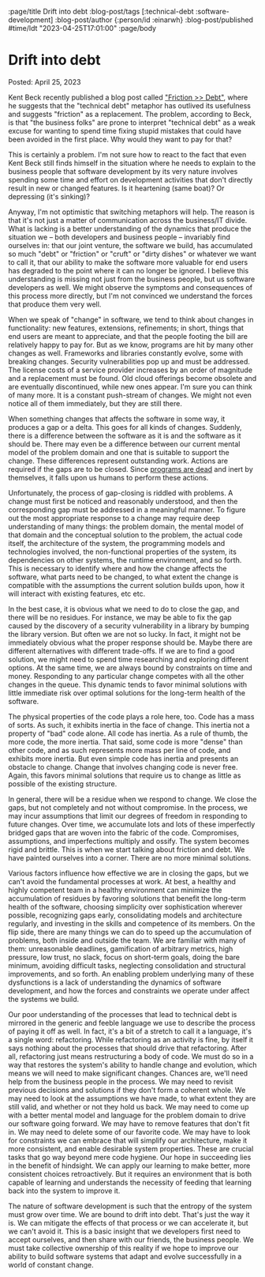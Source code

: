 :page/title Drift into debt
:blog-post/tags [:technical-debt :software-development]
:blog-post/author {:person/id :einarwh}
:blog-post/published #time/ldt "2023-04-25T17:01:00"
:page/body

# Drift into debt

Posted: April 25, 2023

Kent Beck recently published a blog post called ["Friction >> Debt"](https://www.mechanical-orchard.com/post/friction-over-debt), where he suggests that the "technical debt" metaphor has outlived its usefulness and suggests "friction" as a replacement. The problem, according to Beck, is that "the business folks" are prone to interpret "technical debt" as a weak excuse for wanting to spend time fixing stupid mistakes that could have been avoided in the first place. Why would they want to pay for that?

This is certainly a problem. I'm not sure how to react to the fact that even Kent Beck still finds himself in the situation where he needs to explain to the business people that software development by its very nature involves spending some time and effort on development activities that don't directly result in new or changed features. Is it heartening (same boat)? Or depressing (it's sinking)?

Anyway, I'm not optimistic that switching metaphors will help. The reason is that it's not just a matter of communication across the business/IT divide. What is lacking is a better understanding of the dynamics that produce the situation we – both developers and business people – invariably find ourselves in: that our joint venture, the software we build, has accumulated so much "debt" or "friction" or "cruft" or "dirty dishes" or whatever we want to call it, that our ability to make the software more valuable for end users has degraded to the point where it can no longer be ignored. I believe this understanding is missing not just from the business people, but us software developers as well. We might observe the symptoms and consequences of this process more directly, but I'm not convinced we understand the forces that produce them very well.

When we speak of "change" in software, we tend to think about changes in functionality: new features, extensions, refinements; in short, things that end users are meant to appreciate, and that the people footing the bill are relatively happy to pay for. But as we know, programs are hit by many other changes as well. Frameworks and libraries constantly evolve, some with breaking changes. Security vulnerabilities pop up and must be addressed. The license costs of a service provider increases by an order of magnitude and a replacement must be found. Old cloud offerings become obsolete and are eventually discontinued, while new ones appear. I'm sure you can think of many more. It is a constant push-stream of changes. We might not even notice all of them immediately, but they are still there.

When something changes that affects the software in some way, it produces a gap or a delta. This goes for all kinds of changes. Suddenly, there is a difference between the software as it is and the software as it should be. There may even be a difference between our current mental model of the problem domain and one that is suitable to support the change. These differences represent outstanding work. Actions are required if the gaps are to be closed. Since [programs are dead](/blog-posts/dragging-a-dead-priest-programs-and-programmers-in-time/) and inert by themselves, it falls upon us humans to perform these actions.

Unfortunately, the process of gap-closing is riddled with problems. A change must first be noticed and reasonably understood, and then the corresponding gap must be addressed in a meaningful manner. To figure out the most appropriate response to a change may require deep understanding of many things: the problem domain, the mental model of that domain and the conceptual solution to the problem, the actual code itself, the architecture of the system, the programming models and technologies involved, the non-functional properties of the system, its dependencies on other systems, the runtime environment, and so forth. This is necessary to identify where and how the change affects the software, what parts need to be changed, to what extent the change is compatible with the assumptions the current solution builds upon, how it will interact with existing features, etc etc.

In the best case, it is obvious what we need to do to close the gap, and there will be no residues. For instance, we may be able to fix the gap caused by the discovery of a security vulnerability in a library by bumping the library version. But often we are not so lucky. In fact, it might not be immediately obvious what the proper response should be. Maybe there are different alternatives with different trade-offs. If we are to find a good solution, we might need to spend time researching and exploring different options. At the same time, we are always bound by constraints on time and money. Responding to any particular change competes with all the other changes in the queue. This dynamic tends to favor minimal solutions with little immediate risk over optimal solutions for the long-term health of the software.

The physical properties of the code plays a role here, too. Code has a mass of sorts. As such, it exhibits inertia in the face of change. This inertia not a property of "bad" code alone. All code has inertia. As a rule of thumb, the more code, the more inertia. That said, some code is more "dense" than other code, and as such represents more mass per line of code, and exhibits more inertia. But even simple code has inertia and presents an obstacle to change. Change that involves changing code is never free. Again, this favors minimal solutions that require us to change as little as possible of the existing structure.

In general, there will be a residue when we respond to change. We close the gaps, but not completely and not without compromise. In the process, we may incur assumptions that limit our degrees of freedom in responding to future changes. Over time, we accumulate lots and lots of these imperfectly bridged gaps that are woven into the fabric of the code. Compromises, assumptions, and imperfections multiply and ossify. The system becomes rigid and brittle. This is when we start talking about friction and debt. We have painted ourselves into a corner. There are no more minimal solutions.

Various factors influence how effective we are in closing the gaps, but we can't avoid the fundamental processes at work. At best, a healthy and highly competent team in a healthy environment can minimize the accumulation of residues by favoring solutions that benefit the long-term health of the software, choosing simplicity over sophistication wherever possible, recognizing gaps early, consolidating models and architecture regularly, and investing in the skills and competence of its members. On the flip side, there are many things we can do to speed up the accumulation of problems, both inside and outside the team. We are familiar with many of them: unreasonable deadlines, gamification of arbitrary metrics, high pressure, low trust, no slack, focus on short-term goals, doing the bare minimum, avoiding difficult tasks, neglecting consolidation and structural improvements, and so forth. An enabling problem underlying many of these dysfunctions is a lack of understanding the dynamics of software development, and how the forces and constraints we operate under affect the systems we build.

Our poor understanding of the processes that lead to technical debt is mirrored in the generic and feeble language we use to describe the process of paying it off as well. In fact, it's a bit of a stretch to call it a language, it's a single word: refactoring. While refactoring as an activity is fine, by itself it says nothing about the processes that should drive that refactoring. After all, refactoring just means restructuring a body of code. We must do so in a way that restores the system's ability to handle change and evolution, which means we will need to make significant changes. Chances are, we'll need help from the business people in the process. We may need to revisit previous decisions and solutions if they don't form a coherent whole. We may need to look at the assumptions we have made, to what extent they are still valid, and whether or not they hold us back. We may need to come up with a better mental model and language for the problem domain to drive our software going forward. We may have to remove features that don't fit in. We may need to delete some of our favorite code. We may have to look for constraints we can embrace that will simplify our architecture, make it more consistent, and enable desirable system properties. These are crucial tasks that go way beyond mere code hygiene. Our hope in succeeding lies in the benefit of hindsight. We can apply our learning to make better, more consistent choices retroactively. But it requires an environment that is both capable of learning and understands the necessity of feeding that learning back into the system to improve it.

The nature of software development is such that the entropy of the system must grow over time. We are bound to drift into debt. That's just the way it is. We can mitigate the effects of that process or we can accelerate it, but we can't avoid it. This is a basic insight that we developers first need to accept ourselves, and then share with our friends, the business people. We must take collective ownership of this reality if we hope to improve our ability to build software systems that adapt and evolve successfully in a world of constant change.
